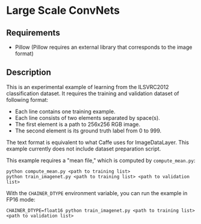 # Large Scale ConvNets

## Requirements

- Pillow (Pillow requires an external library that corresponds to the image format)

## Description

This is an experimental example of learning from the ILSVRC2012 classification dataset.
It requires the training and validation dataset of following format:

* Each line contains one training example.
* Each line consists of two elements separated by space(s).
* The first element is a path to 256x256 RGB image.
* The second element is its ground truth label from 0 to 999.

The text format is equivalent to what Caffe uses for ImageDataLayer.
This example currently does not include dataset preparation script.

This example requires a "mean file," which is computed by `compute_mean.py`:

```
python compute_mean.py <path to training list>
python train_imagenet.py <path to training list> <path to validation list>
```

With the `CHAINER_DTYPE` environment variable, you can run the example in FP16 mode:

```
CHAINER_DTYPE=float16 python train_imagenet.py <path to training list> <path to validation list>
```
